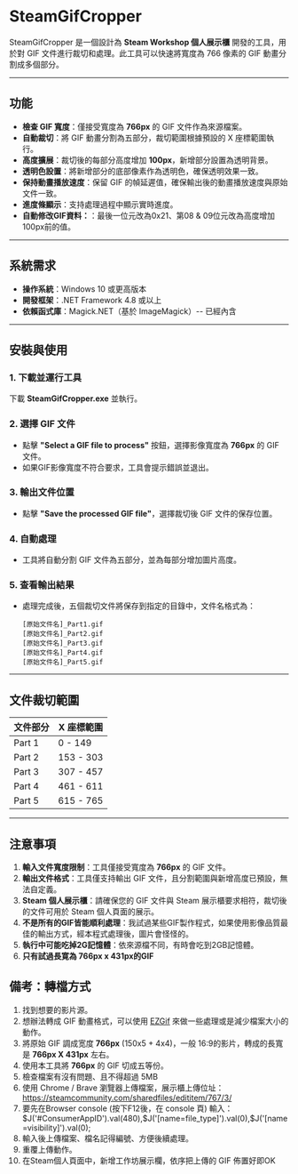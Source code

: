 # SteamGifCropper

SteamGifCropper 是一個設計為 **Steam Workshop 個人展示櫃** 開發的工具，用於對 GIF 文件進行裁切和處理。此工具可以快速將寬度為 766 像素的 GIF 動畫分割成多個部分。

---

## 功能

- **檢查 GIF 寬度**：僅接受寬度為 **766px** 的 GIF 文件作為來源檔案。
- **自動裁切**：將 GIF 動畫分割為五部分，裁切範圍根據預設的 X 座標範圍執行。
- **高度擴展**：裁切後的每部分高度增加 **100px**，新增部分設置為透明背景。
- **透明色設置**：將新增部分的底部像素作為透明色，確保透明效果一致。
- **保持動畫播放速度**：保留 GIF 的幀延遲值，確保輸出後的動畫播放速度與原始文件一致。
- **進度條顯示**：支持處理過程中顯示實時進度。
- **自動修改GIF資料：**：最後一位元改為0x21、第08 & 09位元改為高度增加100px前的值。

---

## 系統需求

- **操作系統**：Windows 10 或更高版本
- **開發框架**：.NET Framework 4.8 或以上
- **依賴函式庫**：Magick.NET（基於 ImageMagick）-- 已經內含

---

## 安裝與使用

### 1. 下載並運行工具
下載 **SteamGifCropper.exe** 並執行。

### 2. 選擇 GIF 文件
- 點擊 **"Select a GIF file to process"** 按鈕，選擇影像寬度為 **766px** 的 GIF 文件。
- 如果GIF影像寬度不符合要求，工具會提示錯誤並退出。

### 3. 輸出文件位置
- 點擊 **"Save the processed GIF file"**，選擇裁切後 GIF 文件的保存位置。

### 4. 自動處理
- 工具將自動分割 GIF 文件為五部分，並為每部分增加圖片高度。

### 5. 查看輸出結果
- 處理完成後，五個裁切文件將保存到指定的目錄中，文件名格式為：
  ```
  [原始文件名]_Part1.gif
  [原始文件名]_Part2.gif
  [原始文件名]_Part3.gif
  [原始文件名]_Part4.gif
  [原始文件名]_Part5.gif
  ```

---

## 文件裁切範圍

| 文件部分   | X 座標範圍 |
|------------|------------|
| Part 1     | 0 - 149    |
| Part 2     | 153 - 303  |
| Part 3     | 307 - 457  |
| Part 4     | 461 - 611  |
| Part 5     | 615 - 765  |

---

## 注意事項

1. **輸入文件寬度限制**：工具僅接受寬度為 **766px** 的 GIF 文件。
2. **輸出文件格式**：工具僅支持輸出 GIF 文件，且分割範圍與新增高度已預設，無法自定義。
3. **Steam 個人展示櫃**：請確保您的 GIF 文件與 Steam 展示櫃要求相符，裁切後的文件可用於 Steam 個人頁面的展示。
4. **不是所有的GIF皆能順利處理**：我試過某些GIF製作程式，如果使用影像品質最佳的輸出方式，經本程式處理後，圖片會怪怪的。
5. **執行中可能吃掉2G記憶體**：依來源檔不同，有時會吃到2GB記憶體。
6. **只有試過長寛為 766px x 431px的GIF**

## 備考：轉檔方式
1. 找到想要的影片源。
1. 想辦法轉成 GIF 動畫格式，可以使用 [EZGif](https://ezgif.com/) 來做一些處理或是減少檔案大小的動作。
1. 將原始 GIF 調成宽度 **766px** (150x5 + 4x4)，一般 16:9的影片，轉成的長寬是 **766px X 431px** 左右。
1. 使用本工具將 **766px** 的 GIF 切成五等份。
1. 檢查檔案有沒有問題、且不得超過 5MB
1. 使用 Chrome / Brave 瀏覽器上傳檔案，展示櫃上傳位址：https://steamcommunity.com/sharedfiles/edititem/767/3/
1. 要先在Browser console (按下F12後，在 console 頁) 輸入： $J('#ConsumerAppID').val(480),$J('[name=file_type]').val(0),$J('[name=visibility]').val(0);
1. 輸入後上傳檔案、檔名記得編號、方便後續處理。
1. 重覆上傳動作。
1. 在Steam個人頁面中，新增工作坊展示欄，依序把上傳的 GIF 佈置好即OK
